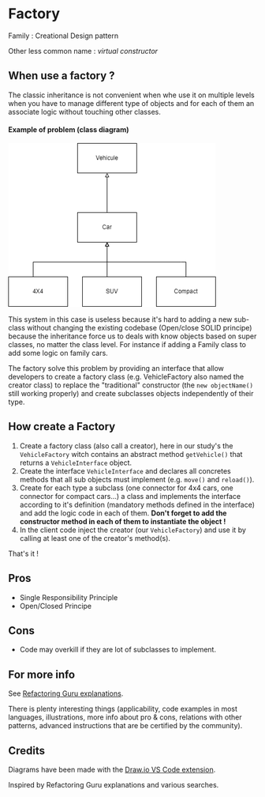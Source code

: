 
Factory
=======
Family : Creational Design pattern

Other less common name :  *virtual constructor*

When use a factory ?
---------
The classic inheritance is not convenient when whe use it on multiple levels when you have to manage different type of objects and for each of them an associate logic without touching other classes.


#### Example of problem (class diagram)
![Multiple inheritance ](diagrams/factory_inheritance.drawio.png)

This system in this case is useless because it's hard to adding a new sub-class without changing the existing codebase (Open/close SOLID principe) because the inheritance force us to deals with know objects based on super classes, no matter the class level. 
For instance if adding a Family class to add some logic on family cars.


The factory solve this problem by providing an interface that allow developers to create a factory class (e.g. VehicleFactory also named the creator class) to replace the "traditional" constructor (the `new objectName()` still working properly) and create subclasses objects independently of their type.

How create a Factory
---------------
1. Create a factory class (also call a creator), here in our study's the `VehicleFactory` witch contains an abstract method `getVehicle()` that returns a `VehicleInterface` object. 
2. Create the interface `VehicleInterface` and declares all concretes methods that all sub objects must implement (e.g. `move()` and `reload()`).
3. Create for each type a subclass (one connector for 4x4 cars, one connector for compact cars...) a class and implements the interface according to it's definition (mandatory methods defined in the interface) and add the logic code in each of them. **Don't forget to add the constructor method in each of them to instantiate the object !**
4. In the client code inject the creator (our `VehicleFactory`) and use it by calling at least one of the creator's method(s). 

That's it !

<!-- See the sample in PHP [here]](link) #Must be finished before --> 
 
Pros 
-----
- Single Responsibility Principle
- Open/Closed Principe 

Cons
------
- Code may overkill if they are lot of subclasses to implement. 

For more info
-------------
See [Refactoring Guru explanations](https://refactoring.guru/design-patterns/factory-method). 

There is plenty interesting things (applicability, code examples in most languages, illustrations, more info about pro & cons, relations with other patterns, advanced instructions that are be certified by the community).

Credits
---------
Diagrams have been made with the [Draw.io VS Code extension](https://marketplace.visualstudio.com/items?itemName=hediet.vscode-drawio). 

Inspired by Refactoring Guru explanations and various searches. 

